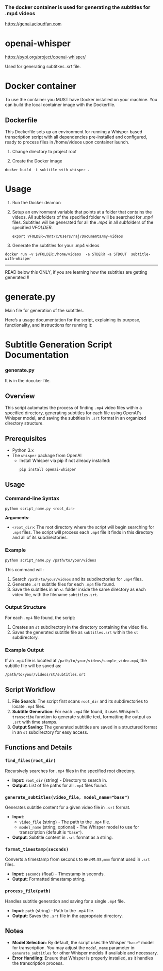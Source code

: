 ### The docker container is used for generating the subtitles for .mp4 videos
https://genai.acloudfan.com

# openai-whisper
https://pypi.org/project/openai-whisper/

Used for generating subtitkes *.srt* file.


# Docker container

To use the container you MUST have Docker installed on your machine. You can build the local container image with the Dockerfile.

## Dockerfile
This Dockerfile sets up an environment for running a Whisper-based transcription script with all dependencies pre-installed and configured, ready to process files in /home/videos upon container launch.

1. Change directory to project root

2. Create the Docker image

```
docker build -t subtitle-with-whisper .
```

# Usage

1. Run the Docker deamon

2. Setup an environment variable that points at a folder that contains the videos. All subfolders of the specified folder will be searched for *.mp4* files. Subtitles will be generated for all the *.mp4* in all subfolders of the specified *VFOLDER*.

   ```
   export VFOLDER=/mnt/c/Users/raj/Documents/my-videos
   ```
3. Generate the subtitles for your .mp4 videos

```
docker run -v $VFOLDER:/home/videos  -a STDERR -a STDOUT  subtitle-with-whisper
```

---
READ below this ONLY, if you are learning how the subtitles are getting generated !!

# generate.py
Main file for generation of the subtitles.

Here’s a usage documentation for the script, explaining its purpose, functionality, and instructions for running it:



# Subtitle Generation Script Documentation

### generate.py
It is in the docuker file.

## Overview

This script automates the process of finding `.mp4` video files within a specified directory, generating subtitles for each file using OpenAI's Whisper model, and saving the subtitles in `.srt` format in an organized directory structure. 

## Prerequisites

- Python 3.x
- The `whisper` package from OpenAI
  - Install Whisper via pip if not already installed:
    ```bash
    pip install openai-whisper
    ```

## Usage

### Command-line Syntax

```bash
python script_name.py <root_dir>
```

**Arguments:**

- `<root_dir>`: The root directory where the script will begin searching for `.mp4` files. The script will process each `.mp4` file it finds in this directory and all of its subdirectories.

### Example

```bash
python script_name.py /path/to/your/videos
```

This command will:
1. Search `/path/to/your/videos` and its subdirectories for `.mp4` files.
2. Generate `.srt` subtitle files for each `.mp4` file found.
3. Save the subtitles in an `st` folder inside the same directory as each video file, with the filename `subtitles.srt`.

### Output Structure

For each `.mp4` file found, the script:
1. Creates an `st` subdirectory in the directory containing the video file.
2. Saves the generated subtitle file as `subtitles.srt` within the `st` subdirectory.

### Example Output

If an `.mp4` file is located at `/path/to/your/videos/sample_video.mp4`, the subtitle file will be saved as:
```
/path/to/your/videos/st/subtitles.srt
```

## Script Workflow

1. **File Search**: The script first scans `root_dir` and its subdirectories to locate `.mp4` files.
2. **Subtitle Generation**: For each `.mp4` file found, it uses Whisper’s `transcribe` function to generate subtitle text, formatting the output as `.srt` with time stamps.
3. **Output Saving**: The generated subtitles are saved in a structured format in an `st` subdirectory for easy access.

## Functions and Details

### `find_files(root_dir)`

Recursively searches for `.mp4` files in the specified root directory.

- **Input**: `root_dir` (string) - Directory to search in.
- **Output**: List of file paths for all `.mp4` files found.

### `generate_subtitles(video_file, model_name="base")`

Generates subtitle content for a given video file in `.srt` format.

- **Input**: 
  - `video_file` (string) - The path to the `.mp4` file.
  - `model_name` (string, optional) - The Whisper model to use for transcription (default is `"base"`).
- **Output**: Subtitle content in `.srt` format as a string.

### `format_timestamp(seconds)`

Converts a timestamp from seconds to `HH:MM:SS,mmm` format used in `.srt` files.

- **Input**: `seconds` (float) - Timestamp in seconds.
- **Output**: Formatted timestamp string.

### `process_file(path)`

Handles subtitle generation and saving for a single `.mp4` file.

- **Input**: `path` (string) - Path to the `.mp4` file.
- **Output**: Saves the `.srt` file in the appropriate directory.

## Notes

- **Model Selection**: By default, the script uses the Whisper `"base"` model for transcription. You may adjust the `model_name` parameter in `generate_subtitles` for other Whisper models if available and necessary.
- **Error Handling**: Ensure that Whisper is properly installed, as it handles the transcription process.
  
